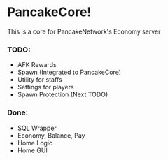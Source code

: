 # PancakeCore!

This is a core for PancakeNetwork's Economy server

### TODO:

- AFK Rewards
- Spawn (Integrated to PancakeCore)
- Utility for staffs
- Settings for players
- Spawn Protection (Next TODO)

### Done:

- SQL Wrapper
- Economy, Balance, Pay
- Home Logic
- Home GUI